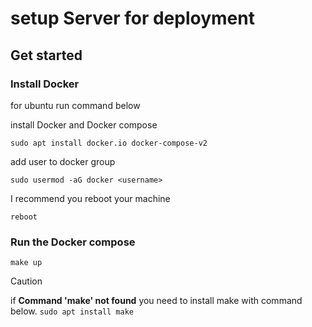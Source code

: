 # setup Server for deployment

## Get started

### Install Docker

for ubuntu run command below

install Docker and Docker compose

```
sudo apt install docker.io docker-compose-v2
```

add user to docker group

```
sudo usermod -aG docker <username>
```

I recommend you reboot your machine
```
reboot
```

### Run the Docker compose

```
make up
```
> [!CAUTION]
> if **Command 'make' not found**  you need to install make with command below.
> `sudo apt install make`